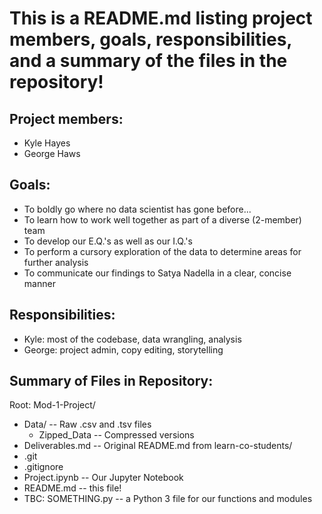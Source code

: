 # This is a README.md listing project members, goals, responsibilities, and a summary of the files in the repository!

## Project members:

 - Kyle Hayes
 - George Haws

## Goals:

 - To boldly go where no data scientist has gone before...
 - To learn how to work well together as part of a  diverse (2-member) team
 - To develop our E.Q.'s as well as our I.Q.'s
 - To perform a cursory exploration of the data to determine areas for further analysis
 - To communicate our findings to Satya Nadella in a clear, concise manner

## Responsibilities:

 - Kyle: most of the codebase, data wrangling, analysis 
 - George: project admin, copy editing, storytelling

## Summary of Files in Repository:

Root: Mod-1-Project/

 - Data/ -- Raw .csv and .tsv files
     - Zipped_Data -- Compressed versions
 - Deliverables.md -- Original README.md from learn-co-students/
 - .git
 - .gitignore
 - Project.ipynb -- Our Jupyter Notebook
 - README.md -- this file!
 - TBC: SOMETHING.py -- a Python 3 file for our functions and modules
